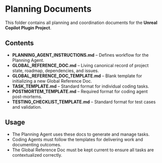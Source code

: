 # Planning Documents

This folder contains all planning and coordination documents for the **Unreal Copilot Plugin Project**.  

## Contents
- **PLANNING_AGENT_INSTRUCTIONS.md** – Defines workflow for the Planning Agent.  
- **GLOBAL_REFERENCE_DOC.md** – Living canonical record of project state, roadmap, dependencies, and issues.  
- **GLOBAL_REFERENCE_DOC_TEMPLATE.md** – Blank template for initializing a new Global Reference Doc.  
- **TASK_TEMPLATE.md** – Standard format for individual coding tasks.  
- **POSTMORTEM_TEMPLATE.md** – Required format for coding agent post-mortems.  
- **TESTING_CHECKLIST_TEMPLATE.md** – Standard format for test cases and validation.  

## Usage
- The Planning Agent uses these docs to generate and manage tasks.  
- Coding Agents must follow the templates for delivering work and documenting outcomes.  
- The Global Reference Doc must be kept current to ensure all tasks are contextualized correctly.  
